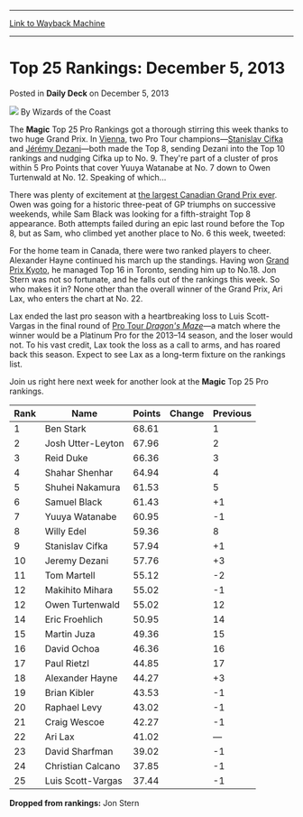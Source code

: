 
---
[Link to Wayback Machine](https://web.archive.org/web/20211025191721/https://magic.wizards.com/en/articles/archive/daily-deck/top-25-rankings-december-5-2013-2013-12-04)

[_metadata_:author]:- "Wizards of the Coast"
[_metadata_:description]:- "The Magic Top 25 Pro Rankings got a thorough stirring this week thanks to two huge Grand Prix. In Vienna, two Pro Tour champions—Stanislav Cifka and Jérémy Dezani—both made the Top 8, sending Dezani into the Top 10 rankings and nudging Cifka up to No. 9. They're part of a cluster of pros within 5 Pro Points that cover Yuuya Watanabe at No. 7 down to Owen Turtenwald at No. 12."
[_metadata_:generator]:- "Drupal 7 (http://drupal.org)"
[_metadata_:node]:- "203036"
[_metadata_:path_date]:- "2013-12-04"
[_metadata_:publish_date]:- "2013-12-05"
[_metadata_:source]:- "div-main-content"
[_metadata_:title]:- "Top 25 Rankings: December 5, 2013"
[_metadata_:wayback_capture_timestamp]:- "2021-10-25 19:17:21"
[_metadata_:wayback_raw_url]:- "https://web.archive.org/web/20211025191721id_/https://magic.wizards.com/en/articles/archive/daily-deck/top-25-rankings-december-5-2013-2013-12-04"
[_metadata_:wayback_url]:- "https://magic.wizards.com/en/articles/archive/daily-deck/top-25-rankings-december-5-2013-2013-12-04"
---


Top 25 Rankings: December 5, 2013
=================================



 Posted in **Daily Deck**
 on December 5, 2013 






![](https://media.magic.wizards.com/styles/auth_small/public/images/person/wizards_author.jpg)
By Wizards of the Coast











The **Magic** Top 25 Pro Rankings got a thorough stirring this week thanks to two huge Grand Prix. In [Vienna](http://archive.wizards.com/magic/magazine/article.aspx?x=mtg/daily/eventcoverage/gpvie13/welcome), two Pro Tour champions—[Stanislav Cifka](https://archive.wizards.com/magic/magazine/article.aspx?x=mtg/daily/eventcoverage/ptrtr12/welcome) and [Jérémy Dezani](https://archive.wizards.com/magic/magazine/article.aspx?x=mtg/daily/eventcoverage/ptths13/welcome)—both made the Top 8, sending Dezani into the Top 10 rankings and nudging Cifka up to No. 9. They're part of a cluster of pros within 5 Pro Points that cover Yuuya Watanabe at No. 7 down to Owen Turtenwald at No. 12. Speaking of which... 

 There was plenty of excitement at [the largest Canadian Grand Prix ever](http://archive.wizards.com/magic/magazine/article.aspx?x=mtg/daily/eventcoverage/gptor13/welcome). Owen was going for a historic three-peat of GP triumphs on successive weekends, while Sam Black was looking for a fifth-straight Top 8 appearance. Both attempts failed during an epic last round before the Top 8, but as Sam, who climbed yet another place to No. 6 this week, tweeted: 

  
 For the home team in Canada, there were two ranked players to cheer. Alexander Hayne continued his march up the standings. Having won [Grand Prix Kyoto](http://archive.wizards.com/magic/magazine/article.aspx?x=mtg/daily/eventcoverage/gpkyo13/welcome), he managed Top 16 in Toronto, sending him up to No.18. Jon Stern was not so fortunate, and he falls out of the rankings this week. So who makes it in? None other than the overall winner of the Grand Prix, Ari Lax, who enters the chart at No. 22. 

 Lax ended the last pro season with a heartbreaking loss to Luis Scott-Vargas in the final round of [Pro Tour *Dragon's Maze*](http://archive.wizards.com/magic/magazine/article.aspx?x=mtg/daily/eventcoverage/ptdgm13/welcome)—a match where the winner would be a Platinum Pro for the 2013–14 season, and the loser would not. To his vast credit, Lax took the loss as a call to arms, and has roared back this season. Expect to see Lax as a long-term fixture on the rankings list. 

 Join us right here next week for another look at the **Magic** Top 25 Pro rankings. 



| Rank | Name | Points | Change | Previous |
| --- | --- | --- | --- | --- |
| 1 | Ben Stark  | 68.61 |  | 1 |
| 2 | Josh Utter-Leyton  | 67.96 |  | 2 |
| 3 | Reid Duke  | 66.36 |  | 3 |
| 4 | Shahar Shenhar  | 64.94 |  | 4 |
| 5 | Shuhei Nakamura  | 61.53 |  | 5 |
| 6 | Samuel Black  | 61.43 |  | +1 | 7 |
| 7 | Yuuya Watanabe  | 60.95 |  | -1 | 6 |
| 8 | Willy Edel  | 59.36 |  | 8 |
| 9 | Stanislav Cifka  | 57.94 |  | +1 | 10 |
| 10 | Jeremy Dezani  | 57.76 |  | +3 | 13 |
| 11 | Tom Martell  | 55.12 |  | -2 | 9 |
| 12 | Makihito Mihara  | 55.02 |  | -1 | 11 |
| 12 | Owen Turtenwald  | 55.02 |  | 12 |
| 14 | Eric Froehlich  | 50.95 |  | 14 |
| 15 | Martin Juza  | 49.36 |  | 15 |
| 16 | David Ochoa  | 46.36 |  | 16 |
| 17 | Paul Rietzl  | 44.85 |  | 17 |
| 18 | Alexander Hayne  | 44.27 |  | +3 | 21 |
| 19 | Brian Kibler  | 43.53 |  | -1 | 18 |
| 20 | Raphael Levy  | 43.02 |  | -1 | 19 |
| 21 | Craig Wescoe  | 42.27 |  | -1 | 20 |
| 22 | Ari Lax  | 41.02 |  | — | NR |
| 23 | David Sharfman  | 39.02 |  | -1 | 22 |
| 24 | Christian Calcano  | 37.85 |  | -1 | 23 |
| 25 | Luis Scott-Vargas  | 37.44 |  | -1 | 24 |

  
**Dropped from rankings:** Jon Stern 







